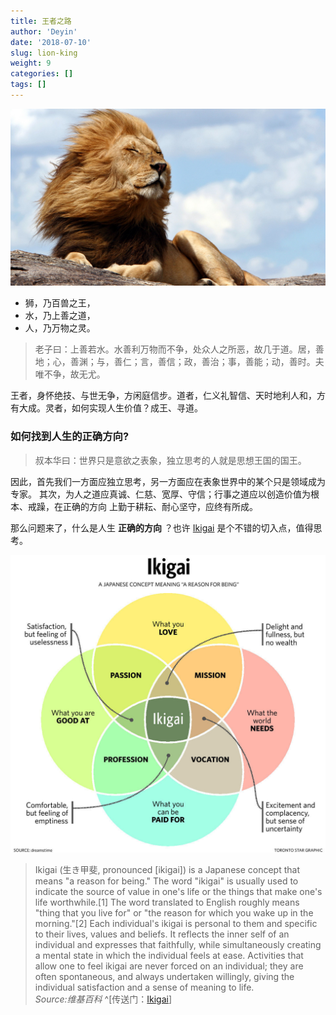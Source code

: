 ```yaml
---
title: 王者之路
author: 'Deyin'
date: '2018-07-10'
slug: lion-king
weight: 9
categories: []
tags: []
---
```


![lion](https://raw.githubusercontent.com/dean33/exblog/master/static/2018-07-10-lion-king.files/lion_king_horizontal.jpg)

- 狮，乃百兽之王，
- 水，乃上善之道，
- 人，乃万物之灵。

> 老子曰：上善若水。水善利万物而不争，处众人之所恶，故几于道。居，善地；心，善渊；与，善仁；言，善信；政，善治；事，善能；动，善时。夫唯不争，故无尤。

王者，身怀绝技、与世无争，方闲庭信步。道者，仁义礼智信、天时地利人和，方有大成。灵者，如何实现人生价值？成王、寻道。

### 如何找到人生的正确方向? ###


> 叔本华曰：世界只是意欲之表象，独立思考的人就是思想王国的国王。

因此，首先我们一方面应独立思考，另一方面应在表象世界中的某个只是领域成为专家。
其次，为人之道应真诚、仁慈、宽厚、守信；行事之道应以创造价值为根本、戒躁，在正确的方向 上勤于耕耘、耐心坚守，应终有所成。

那么问题来了，什么是人生 **正确的方向** ？也许 [Ikigai](https://en.wikipedia.org/wiki/Ikigai) 是个不错的切入点，值得思考。

![Ikigai](https://raw.githubusercontent.com/dean33/exblog/master/static/2018-07-10-lion-king.files/20180710-02-Ikigai.png)

>  Ikigai (生き甲斐, pronounced [ikiɡai]) is a Japanese concept that means "a reason for being." The word "ikigai" is usually used to indicate the source of value in one's life or the things that make one's life worthwhile.[1] The word translated to English roughly means "thing that you live for" or "the reason for which you wake up in the morning."[2] Each individual's ikigai is personal to them and specific to their lives, values and beliefs. It reflects the inner self of an individual and expresses that faithfully, while simultaneously creating a mental state in which the individual feels at ease. Activities that allow one to feel ikigai are never forced on an individual; they are often spontaneous, and always undertaken willingly, giving the individual satisfaction and a sense of meaning to life. \
*Source:维基百科* ^[传送门：[Ikigai](https://en.wikipedia.org/wiki/Ikigai)]


